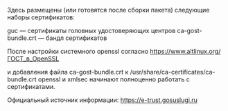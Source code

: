 Здесь размещены (или готовятся после сборки пакета) следующие наборы сертификатов:

guc — сертификаты головных удостоверяющих центров
ca-gost-bundle.crt — бандл сертификатов

После настройки системного openssl согласно
https://www.altlinux.org/ГОСТ_в_OpenSSL

и добавления файла ca-gost-bundle.crt к /usr/share/ca-certificates/ca-bundle.crt
openssl и xmlsec начинают полноценно работать с сертификатами.

Официальный источник информации:
https://e-trust.gosuslugi.ru
